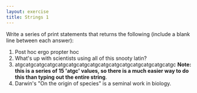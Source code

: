 ```yaml
---
layout: exercise
title: Strings 1
---
```


Write a series of print statements that returns the following (include a
blank line between each answer):

1. Post hoc ergo propter hoc
2. What's up with scientists using all of this snooty latin?
3. atgcatgcatgcatgcatgcatgcatgcatgcatgcatgcatgcatgcatgcatgcatgc **Note: this is a series of 15 'atgc' values, so there is a much easier way to do this than typing out the entire string**.
4. Darwin's "On the origin of species" is a seminal work in biology.
